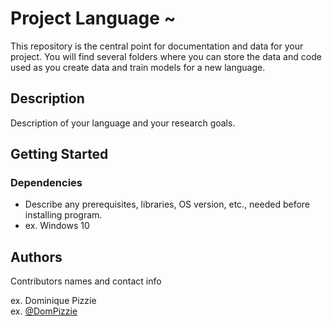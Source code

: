 # Project Language ~ 

This repository is the central point for documentation and data for your project. You will find several folders where you can store the data and code used as you create data and train models for a new language. 

## Description

Description of your language and your research goals.


## Getting Started



### Dependencies

* Describe any prerequisites, libraries, OS version, etc., needed before installing program.
* ex. Windows 10


## Authors

Contributors names and contact info

ex. Dominique Pizzie  
ex. [@DomPizzie](https://twitter.com/dompizzie)
